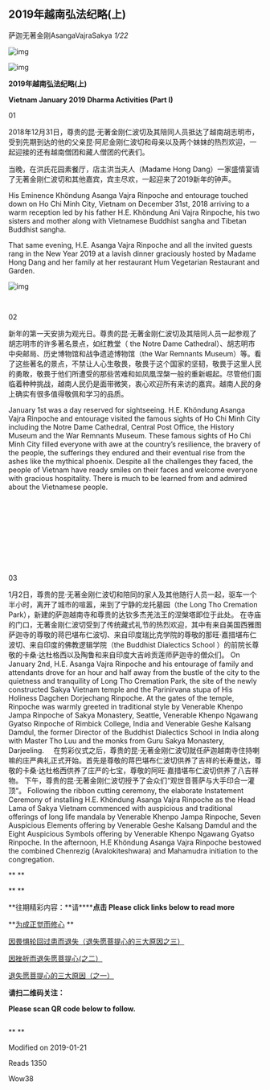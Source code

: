 ## 2019年越南弘法纪略(上)

萨迦无著金刚AsangaVajraSakya *1/22*

![img](https://mmbiz.qpic.cn/mmbiz_png/jZ6aUbzt6ISUqicleCicFwlYhIOXpaQP8t1p93icRZ2I8Bt3ceGr0fvwBRaAVGuljTWLrZqugooCEymB5na7cbqjg/640?wx_fmt=png&wxfrom=5&wx_lazy=1&wx_co=1)

![img](https://mmbiz.qpic.cn/mmbiz_png/Ljib4So7yuWgdxEvcicf3Phf3SVgeg7x9mwNsm4G4tc5dpeLdjbicSUOpwFdbOzS70E0iazH8cFLzicoSs7zicFYicNnw/640?wx_fmt=png&wxfrom=5&wx_lazy=1&wx_co=1)

**2019年越南弘法纪略(上)**

**Vietnam January 2019 Dharma Activities (Part I)**

01



  2018年12月31日，尊贵的昆·无著金刚仁波切及其陪同人员抵达了越南胡志明市，受到先期到达的他的父亲昆·阿尼金刚仁波切和母亲以及两个妹妹的热烈欢迎，一起迎接的还有越南僧团和藏人僧团的代表们。



  当晚，在洪氏花园素餐厅，店主洪当夫人（Madame Hong Dang）一家盛情宴请了无著金刚仁波切和其他嘉宾，宾主尽欢，一起迎来了2019新年的钟声。

  His Eminence Khöndung Asanga Vajra Rinpoche and entourage touched down on Ho Chi Minh City, Vietnam on December 31st, 2018 arriving to a warm reception led by his father H.E. Khöndung Ani Vajra Rinpoche, his two sisters and mother along with Vietnamese Buddhist sangha and Tibetan Buddhist sangha. 

  That same evening, H.E. Asanga Vajra Rinpoche and all the invited guests rang in the New Year 2019 at a lavish dinner graciously hosted by Madame Hong Dang and her family at her restaurant Hum Vegetarian Restaurant and Garden. 



![img](https://mmbiz.qpic.cn/mmbiz_jpg/jZ6aUbzt6ITFVwhnbAGdxZEAiaGPFibYPUz6aIBD2kjvBeHAoFqibiaeiaF9PHibzr456ZyEyrReZCicwxibwT3zmu0DzA/640?wx_fmt=jpeg&wxfrom=5&wx_lazy=1&wx_co=1)

![img](data:image/gif;base64,iVBORw0KGgoAAAANSUhEUgAAAAEAAAABCAYAAAAfFcSJAAAADUlEQVQImWNgYGBgAAAABQABh6FO1AAAAABJRU5ErkJggg==)![img](data:image/gif;base64,iVBORw0KGgoAAAANSUhEUgAAAAEAAAABCAYAAAAfFcSJAAAADUlEQVQImWNgYGBgAAAABQABh6FO1AAAAABJRU5ErkJggg==)

![img](data:image/gif;base64,iVBORw0KGgoAAAANSUhEUgAAAAEAAAABCAYAAAAfFcSJAAAADUlEQVQImWNgYGBgAAAABQABh6FO1AAAAABJRU5ErkJggg==)

02

  

   新年的第一天安排为观光日。尊贵的昆·无著金刚仁波切及其陪同人员一起参观了胡志明市的许多著名景点，如红教堂（ the Notre Dame Cathedral）、胡志明市中央邮局、历史博物馆和战争遗迹博物馆（the War Remnants Museum）等。看了这些著名的景点，不禁让人心生敬畏，敬畏于这个国家的坚韧，敬畏于这里人民的勇敢，敬畏于他们所遭受的那些苦难和如凤凰涅槃一般的重新崛起。尽管他们面临着种种挑战，越南人民仍是面带微笑，衷心欢迎所有来访的嘉宾。越南人民的身上确实有很多值得敬佩和学习的品质。

  January 1st was a day reserved for sightseeing.  H.E. Khöndung Asanga Vajra Rinpoche and entourage visited the famous sights of Ho Chi Minh City including the Notre Dame Cathedral, Central Post Office, the History Museum and the War Remnants Museum.  These famous sights of Ho Chi Minh City filled everyone with awe at the country’s resilience, the bravery of the people, the sufferings they endured and their eventual rise from the ashes like the mythical phoenix.  Despite all the challenges they faced, the people of Vietnam have ready smiles on their faces and welcome everyone with gracious hospitality.  There is much to be learned from and admired about the Vietnamese people.  

![img](data:image/gif;base64,iVBORw0KGgoAAAANSUhEUgAAAAEAAAABCAYAAAAfFcSJAAAADUlEQVQImWNgYGBgAAAABQABh6FO1AAAAABJRU5ErkJggg==)

![img](data:image/gif;base64,iVBORw0KGgoAAAANSUhEUgAAAAEAAAABCAYAAAAfFcSJAAAADUlEQVQImWNgYGBgAAAABQABh6FO1AAAAABJRU5ErkJggg==)

![img](data:image/gif;base64,iVBORw0KGgoAAAANSUhEUgAAAAEAAAABCAYAAAAfFcSJAAAADUlEQVQImWNgYGBgAAAABQABh6FO1AAAAABJRU5ErkJggg==)

![img](data:image/gif;base64,iVBORw0KGgoAAAANSUhEUgAAAAEAAAABCAYAAAAfFcSJAAAADUlEQVQImWNgYGBgAAAABQABh6FO1AAAAABJRU5ErkJggg==)

![img](data:image/gif;base64,iVBORw0KGgoAAAANSUhEUgAAAAEAAAABCAYAAAAfFcSJAAAADUlEQVQImWNgYGBgAAAABQABh6FO1AAAAABJRU5ErkJggg==)

![img](data:image/gif;base64,iVBORw0KGgoAAAANSUhEUgAAAAEAAAABCAYAAAAfFcSJAAAADUlEQVQImWNgYGBgAAAABQABh6FO1AAAAABJRU5ErkJggg==)

![img](data:image/gif;base64,iVBORw0KGgoAAAANSUhEUgAAAAEAAAABCAYAAAAfFcSJAAAADUlEQVQImWNgYGBgAAAABQABh6FO1AAAAABJRU5ErkJggg==)

![img](data:image/gif;base64,iVBORw0KGgoAAAANSUhEUgAAAAEAAAABCAYAAAAfFcSJAAAADUlEQVQImWNgYGBgAAAABQABh6FO1AAAAABJRU5ErkJggg==)

![img](data:image/gif;base64,iVBORw0KGgoAAAANSUhEUgAAAAEAAAABCAYAAAAfFcSJAAAADUlEQVQImWNgYGBgAAAABQABh6FO1AAAAABJRU5ErkJggg==)

![img](data:image/gif;base64,iVBORw0KGgoAAAANSUhEUgAAAAEAAAABCAYAAAAfFcSJAAAADUlEQVQImWNgYGBgAAAABQABh6FO1AAAAABJRU5ErkJggg==)



03



  1月2日，尊贵的昆·无著金刚仁波切和陪同的家人及其他随行人员一起，驱车一个半小时，离开了城市的喧嚣，来到了宁静的龙托墓园（the  Long Tho Cremation Park），新建的萨迦越南寺和尊贵的达钦多杰羌法王的涅槃塔即位于此处。  在寺庙的门口，无著金刚仁波切受到了传统藏式礼节的热烈欢迎，其中有来自美国西雅图萨迦寺的尊敬的蒋巴堪布仁波切、来自印度瑞比克学院的尊敬的那旺·嘉措堪布仁波切、来自印度的佛教逻辑学院（the Buddhist Dialectics School ）的前院长尊敬的卡桑·达杜格西以及陶鲁和来自印度大吉岭贡莲师萨迦寺的僧众们。  On January 2nd, H.E. Asanga Vajra Rinpoche and his entourage of family and attendants drove for an hour and half away from the bustle of the city to the quietness and tranquility of Long Tho Cremation Park, the site of the newly constructed Sakya Vietnam temple and the Parinirvana stupa of His Holiness Dagchen Dorjechang Rinpoche.   At the gates of the temple, Rinpoche was warmly greeted in traditional style by Venerable Khenpo Jampa Rinpoche of Sakya Monastery, Seattle, Venerable Khenpo Ngawang Gyatso Rinpoche of Rimbick College, India and Venerable Geshe Kalsang Damdul, the former Director of the Buddhist Dialectics School in India along with Master Tho Luu and the monks from Guru Sakya Monastery, Darjeeling. ![img](data:image/gif;base64,iVBORw0KGgoAAAANSUhEUgAAAAEAAAABCAYAAAAfFcSJAAAADUlEQVQImWNgYGBgAAAABQABh6FO1AAAAABJRU5ErkJggg==)![img](data:image/gif;base64,iVBORw0KGgoAAAANSUhEUgAAAAEAAAABCAYAAAAfFcSJAAAADUlEQVQImWNgYGBgAAAABQABh6FO1AAAAABJRU5ErkJggg==)![img](data:image/gif;base64,iVBORw0KGgoAAAANSUhEUgAAAAEAAAABCAYAAAAfFcSJAAAADUlEQVQImWNgYGBgAAAABQABh6FO1AAAAABJRU5ErkJggg==)![img](data:image/gif;base64,iVBORw0KGgoAAAANSUhEUgAAAAEAAAABCAYAAAAfFcSJAAAADUlEQVQImWNgYGBgAAAABQABh6FO1AAAAABJRU5ErkJggg==)
![img](data:image/gif;base64,iVBORw0KGgoAAAANSUhEUgAAAAEAAAABCAYAAAAfFcSJAAAADUlEQVQImWNgYGBgAAAABQABh6FO1AAAAABJRU5ErkJggg==)![img](data:image/gif;base64,iVBORw0KGgoAAAANSUhEUgAAAAEAAAABCAYAAAAfFcSJAAAADUlEQVQImWNgYGBgAAAABQABh6FO1AAAAABJRU5ErkJggg==)![img](data:image/gif;base64,iVBORw0KGgoAAAANSUhEUgAAAAEAAAABCAYAAAAfFcSJAAAADUlEQVQImWNgYGBgAAAABQABh6FO1AAAAABJRU5ErkJggg==)
  在剪彩仪式之后，尊贵的昆·无著金刚仁波切就任萨迦越南寺住持喇嘛的庄严典礼正式开始。首先是尊敬的蒋巴堪布仁波切供养了吉祥的长寿曼达，尊敬的卡桑·达杜格西供养了庄严的七宝，尊敬的阿旺·嘉措堪布仁波切供养了八吉祥物。  下午，尊贵的昆·无著金刚仁波切授予了会众们“观世音菩萨与大手印合一灌顶“。  Following the ribbon cutting ceremony, the elaborate Instatement Ceremony of installing H.E. Khöndung Asanga Vajra Rinpoche as the Head Lama of Sakya Vietnam commenced with auspicious and traditional offerings of long life mandala by Venerable Khenpo Jampa Rinpoche, Seven Auspicious Elements offering by Venerable Geshe Kalsang Damdul and the Eight Auspicious Symbols offering by Venerable Khenpo Ngawang Gyatso Rinpoche.    In the afternoon, H.E Khöndung Asanga Vajra Rinpoche bestowed the combined Chenrezig (Avalokiteshwara) and Mahamudra initiation to the congregation. ![img](data:image/gif;base64,iVBORw0KGgoAAAANSUhEUgAAAAEAAAABCAYAAAAfFcSJAAAADUlEQVQImWNgYGBgAAAABQABh6FO1AAAAABJRU5ErkJggg==)![img](data:image/gif;base64,iVBORw0KGgoAAAANSUhEUgAAAAEAAAABCAYAAAAfFcSJAAAADUlEQVQImWNgYGBgAAAABQABh6FO1AAAAABJRU5ErkJggg==)![img](data:image/gif;base64,iVBORw0KGgoAAAANSUhEUgAAAAEAAAABCAYAAAAfFcSJAAAADUlEQVQImWNgYGBgAAAABQABh6FO1AAAAABJRU5ErkJggg==)![img](data:image/gif;base64,iVBORw0KGgoAAAANSUhEUgAAAAEAAAABCAYAAAAfFcSJAAAADUlEQVQImWNgYGBgAAAABQABh6FO1AAAAABJRU5ErkJggg==)![img](data:image/gif;base64,iVBORw0KGgoAAAANSUhEUgAAAAEAAAABCAYAAAAfFcSJAAAADUlEQVQImWNgYGBgAAAABQABh6FO1AAAAABJRU5ErkJggg==)![img](data:image/gif;base64,iVBORw0KGgoAAAANSUhEUgAAAAEAAAABCAYAAAAfFcSJAAAADUlEQVQImWNgYGBgAAAABQABh6FO1AAAAABJRU5ErkJggg==)![img](data:image/gif;base64,iVBORw0KGgoAAAANSUhEUgAAAAEAAAABCAYAAAAfFcSJAAAADUlEQVQImWNgYGBgAAAABQABh6FO1AAAAABJRU5ErkJggg==)![img](data:image/gif;base64,iVBORw0KGgoAAAANSUhEUgAAAAEAAAABCAYAAAAfFcSJAAAADUlEQVQImWNgYGBgAAAABQABh6FO1AAAAABJRU5ErkJggg==)![img](data:image/gif;base64,iVBORw0KGgoAAAANSUhEUgAAAAEAAAABCAYAAAAfFcSJAAAADUlEQVQImWNgYGBgAAAABQABh6FO1AAAAABJRU5ErkJggg==)![img](data:image/gif;base64,iVBORw0KGgoAAAANSUhEUgAAAAEAAAABCAYAAAAfFcSJAAAADUlEQVQImWNgYGBgAAAABQABh6FO1AAAAABJRU5ErkJggg==)![img](data:image/gif;base64,iVBORw0KGgoAAAANSUhEUgAAAAEAAAABCAYAAAAfFcSJAAAADUlEQVQImWNgYGBgAAAABQABh6FO1AAAAABJRU5ErkJggg==)![img](data:image/gif;base64,iVBORw0KGgoAAAANSUhEUgAAAAEAAAABCAYAAAAfFcSJAAAADUlEQVQImWNgYGBgAAAABQABh6FO1AAAAABJRU5ErkJggg==)



**
**

**
**

**往期精彩内容：\**请\******点击 Please click links below to read more**

**[为成正觉而修心](http://mp.weixin.qq.com/s?__biz=MzU5NTQwNDk5Mw==&mid=2247483983&idx=1&sn=fd8d9d9ffa526bd54bcb93c4b664fd4d&chksm=fe7333e1c904baf73d2e73ad61d102085e1c823f5abcd43d1728827d23c8d2083c6b64ab9d05&scene=21#wechat_redirect)
**

[因畏惧轮回过患而退失（退失愿菩提心的三大原因之三）](http://mp.weixin.qq.com/s?__biz=MzU5NTQwNDk5Mw==&mid=2247483951&idx=1&sn=430a2ce262e9ee555dfd4821c35f41b0&chksm=fe733381c904ba97b944ce7970eddb02512df39a65b28d3a65cde6eaaecb18f9926ce296ad03&scene=21#wechat_redirect)

[因挫折而退失愿菩提心(之二）](http://mp.weixin.qq.com/s?__biz=MzU5NTQwNDk5Mw==&mid=2247483945&idx=1&sn=5a02d556ed3c6d8e4271daa60180c5ff&chksm=fe733387c904ba9180e41e5ab9cb17ac78a916d795dc0a4d69dba308edaef24a987cade1e24c&scene=21#wechat_redirect)

[退失愿菩提心的三大原因（之一）](http://mp.weixin.qq.com/s?__biz=MzU5NTQwNDk5Mw==&mid=2247483848&idx=1&sn=1b9d2559fc521b54f148cd00dfc6597a&chksm=fe733066c904b970753e73ae5d1ced3bb63a21b37e8ed8e7850fd47006f7845345e210eb46b6&scene=21#wechat_redirect)



**请扫二维码关注：**

**Please scan QR code below to follow.**

![img](data:image/gif;base64,iVBORw0KGgoAAAANSUhEUgAAAAEAAAABCAYAAAAfFcSJAAAADUlEQVQImWNgYGBgAAAABQABh6FO1AAAAABJRU5ErkJggg==)



**
**

Modified on 2019-01-21

Reads 1350

Wow38